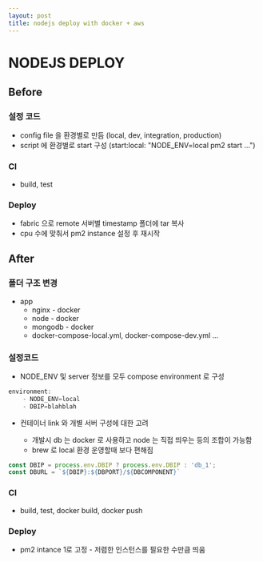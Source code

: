 ```yaml
---
layout: post
title: nodejs deploy with docker + aws
---
```


# NODEJS DEPLOY

## Before

### 설정 코드
* config file 을 환경별로 만듬 (local, dev, integration, production)
* script 에 환경별로 start 구성 (start:local: "NODE_ENV=local pm2 start ...")

### CI
* build, test

### Deploy
* fabric 으로 remote 서버별 timestamp 폴더에 tar 복사
* cpu 수에 맞춰서 pm2 instance 설정 후 재시작

## After

### 폴더 구조 변경
* app 
    * nginx - docker
    * node - docker
    * mongodb - docker
    * docker-compose-local.yml, docker-compose-dev.yml ...

### 설정코드
* NODE_ENV 및 server 정보를 모두 compose environment 로 구성

```js
environment:
    - NODE_ENV=local
    - DBIP=blahblah
```

* 컨테이너 link 와 개별 서버 구성에 대한 고려

    * 개발시 db 는 docker 로 사용하고 node 는 직접 띄우는 등의 조합이 가능함
    * brew 로 local 환경 운영할때 보다 편해짐

```js
const DBIP = process.env.DBIP ? process.env.DBIP : 'db_1';
const DBURL = `${DBIP}:${DBPORT}/${DBCOMPONENT}`
```

### CI
* build, test, docker build, docker push

### Deploy

* pm2 intance 1로 고정 - 저렴한 인스턴스를 필요한 수만큼 띄움
